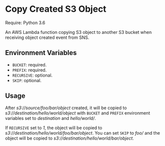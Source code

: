 # Copy Created S3 Object

Require: Python 3.6

An AWS Lambda function copying S3 object to another S3 bucket when receiving object created event from SNS.

## Environment Variables

- `BUCKET`: required.
- `PREFIX`: required.
- `RECURSIVE`: optional.
- `SKIP`: optional.

## Usage

After _s3://source/foo/bar/object_ created, it will be copied to _s3://destination/hello/world/object_ with `BUCKET` and `PREFIX` environment variables set to _destination_ and _hello/world/_.

If `RECURSIVE` set to _1_, the object will be copied to _s3://destination/hello/world/foo/bar/object_. You can set `SKIP` to _foo/_ and the object will be copied to _s3://destination/hello/world/bar/object_.
